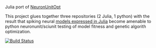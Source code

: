 Julia port of [NeuronUnitOpt](https://github.com/russelljjarvis/NeuronunitOpt)

This project glues together three repositories (2 Julia, 1 python) with the result that spiking neural [models expressed in Julia](https://github.com/AStupidBear/SpikingNeuralNetworks.jl) become amenable to python neuronunit/sciunit testing of model fitness and genetic algorith optimization.

[![Build Status](https://travis-ci.org/russelljjarvis/SpikingNeuralNetworks.jl.svg?branch=master)](https://travis-ci.org/russelljjarvis/SpikingNeuralNetworks.jl)

